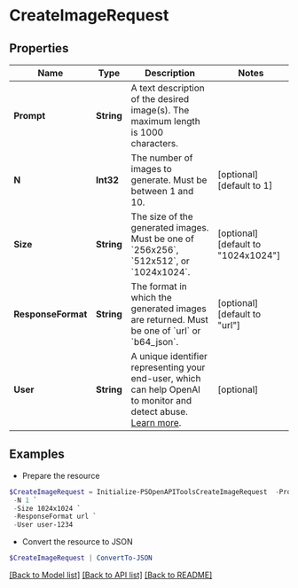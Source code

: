 # CreateImageRequest
## Properties

Name | Type | Description | Notes
------------ | ------------- | ------------- | -------------
**Prompt** | **String** | A text description of the desired image(s). The maximum length is 1000 characters. | 
**N** | **Int32** | The number of images to generate. Must be between 1 and 10. | [optional] [default to 1]
**Size** | **String** | The size of the generated images. Must be one of &#x60;256x256&#x60;, &#x60;512x512&#x60;, or &#x60;1024x1024&#x60;. | [optional] [default to "1024x1024"]
**ResponseFormat** | **String** | The format in which the generated images are returned. Must be one of &#x60;url&#x60; or &#x60;b64_json&#x60;. | [optional] [default to "url"]
**User** | **String** | A unique identifier representing your end-user, which can help OpenAI to monitor and detect abuse. [Learn more](/docs/guides/safety-best-practices/end-user-ids).  | [optional] 

## Examples

- Prepare the resource
```powershell
$CreateImageRequest = Initialize-PSOpenAPIToolsCreateImageRequest  -Prompt A cute baby sea otter `
 -N 1 `
 -Size 1024x1024 `
 -ResponseFormat url `
 -User user-1234
```

- Convert the resource to JSON
```powershell
$CreateImageRequest | ConvertTo-JSON
```

[[Back to Model list]](../README.md#documentation-for-models) [[Back to API list]](../README.md#documentation-for-api-endpoints) [[Back to README]](../README.md)

